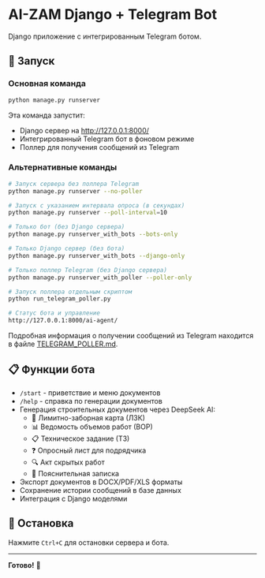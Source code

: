 # AI-ZAM Django + Telegram Bot

Django приложение с интегрированным Telegram ботом.

## 🚀 Запуск

### Основная команда
```bash
python manage.py runserver
```

Эта команда запустит:
- Django сервер на http://127.0.0.1:8000/
- Интегрированный Telegram бот в фоновом режиме
- Поллер для получения сообщений из Telegram

### Альтернативные команды
```bash
# Запуск сервера без поллера Telegram
python manage.py runserver --no-poller

# Запуск с указанием интервала опроса (в секундах)
python manage.py runserver --poll-interval=10

# Только бот (без Django сервера)
python manage.py runserver_with_bots --bots-only

# Только Django сервер (без бота)
python manage.py runserver_with_bots --django-only

# Только поллер Telegram (без Django сервера)
python manage.py runserver_with_poller --poller-only

# Запуск поллера отдельным скриптом
python run_telegram_poller.py

# Статус бота и управление
http://127.0.0.1:8000/ai-agent/
```

Подробная информация о получении сообщений из Telegram находится в файле [TELEGRAM_POLLER.md](TELEGRAM_POLLER.md).

## 📋 Функции бота

- `/start` - приветствие и меню документов
- `/help` - справка по генерации документов
- Генерация строительных документов через DeepSeek AI:
  - 📄 Лимитно-заборная карта (ЛЗК)
  - 📊 Ведомость объемов работ (ВОР)
  - 📋 Техническое задание (ТЗ)
  - ❓ Опросный лист для подрядчика
  - 🔍 Акт скрытых работ
  - 📝 Пояснительная записка
- Экспорт документов в DOCX/PDF/XLS форматы
- Сохранение истории сообщений в базе данных
- Интеграция с Django моделями

## 🛑 Остановка

Нажмите `Ctrl+C` для остановки сервера и бота.

---

**Готово!** 🎉 